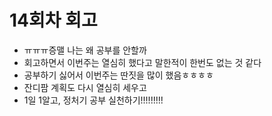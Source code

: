 # 14회차 회고
- ㅠㅠㅠ증맬 나는 왜 공부를 안할까
- 회고하면서 이번주는 열심히 했다고 말한적이 한번도 없는 것 같다
- 공부하기 싫어서 이번주는 딴짓을 많이 했음ㅎㅎㅎㅎ
- 잔디팜 계획도 다시 열심히 세우고
- 1일 1알고, 정처기 공부 실천하기!!!!!!!!!
